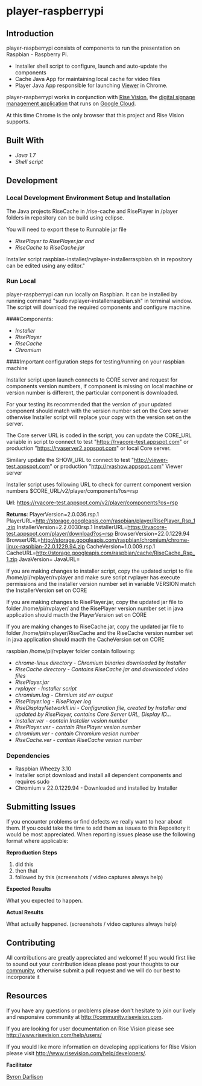 ﻿# player-raspberrypi

## Introduction

player-raspberrypi consists of components to run the presentation on Raspbian - Raspberry Pi.

- Installer shell script to configure, launch and auto-update the components
- Cache Java App for maintaining local cache for video files
- Player Java App responsible for launching [Viewer](https://github.com/Rise-Vision/viewer) in Chrome.

player-raspberrypi works in conjunction with [Rise Vision](http://www.risevision.com), the [digital signage management application](http://rva.risevision.com/) that runs on [Google Cloud](https://cloud.google.com).

At this time Chrome is the only browser that this project and Rise Vision supports.

## Built With
- *Java 1.7*
- *Shell script*

## Development 

### Local Development Environment Setup and Installation
The Java projects RiseCache in /rise-cache and RisePlayer in /player folders in repository can be build using eclipse.

You will need to export these to Runnable jar file

- *RisePlayer to RisePlayer.jar and*
- *RiseCache to RiseCache.jar*

Installer script raspbian-installer/rvplayer-installerraspbian.sh in repository can be edited using any editor."


### Run Local
player-raspberrypi can run locally on Raspbian. It can be installed by running command "sudo rvplayer-installerraspbian.sh" in terminal window. The script will download the required components and configure machine.

####Components:

- *Installer*
- *RisePlayer*
- *RiseCache*
- *Chromium*

####Important configuration steps for testing/running on your raspbian machine

Installer script upon launch connects to CORE server and request for components version numbers, if component is missing on local machine or version number is different, the particular component is downloaded.

For your testing its recommended that the version of your updated component should match with the version number set on the Core server otherwise Installer script will replace your copy with the version set on the server.

The Core server URL is coded in the script, you can update the CORE_URL variable in script to connect to test "https://rvacore-test.appspot.com" or production "https://rvaserver2.appspot.com" or local Core server.

Similary update the SHOW_URL to connect to test "http://viewer-test.appspot.com" or production "http://rvashow.appspot.com" Viewer server

Installer script uses following URL to check for current component version numbers $CORE_URL/v2/player/components?os=rsp

> 
**Url**: https://rvacore-test.appspot.com/v2/player/components?os=rsp
> 
**Returns**:
PlayerVersion=2.0.036.rsp.1
PlayerURL=http://storage.googleapis.com/raspbian/player/RisePlayer_Rsp_1.zip
InstallerVersion=2.2.0030rsp.1
InstallerURL=https://rvacore-test.appspot.com/player/download?os=rsp
BrowserVersion=22.0.1229.94
BrowserURL=http://storage.googleapis.com/raspbian/chromium/chrome-linux-raspbian-22.0.1229.94.zip
CacheVersion=1.0.009.rsp.1
CacheURL=http://storage.googleapis.com/raspbian/cache/RiseCache_Rsp_1.zip
JavaVersion=
JavaURL=

If you are making changes to installer script, copy the updated script to file /home/pi/rvplayer/rvplayer and make sure script rvplayer has execute permissions and the installer version number set in variable VERSION match the InstallerVersion set on CORE

If you are making changes to RisePlayer.jar, copy the updated jar file to folder /home/pi/rvplayer/ and the RisePlayer version number set in java application should macth the PlayerVersion set on CORE

If you are making changes to RiseCache.jar, copy the updated jar file to folder /home/pi/rvplayer/RiseCache and the RiseCache version number set in java application should macth the CacheVersion set on CORE

raspbian /home/pi/rvplayer folder contain following:

- *chrome-linux directory - Chromium binaries downloaded by Installer*
- *RiseCache directory - Contains RiseCache.jar and downlaoded video files*
- *RisePlayer.jar*
- *rvplayer - Installer script*
- *chromium.log - Chrmium std err output*
- *RisePlayer.log - RisePlayer log*
- *RiseDisplayNetworkII.ini - Configuration file, created by Installer and updated by RisePlayer, contains Core Server URL, Display ID...*
- *installer.ver - contain Installer vesion number*
- *RisePlayer.ver - contain RisePlayer vesion number*
- *chromium.ver - contain Chromium vesion number*
- *RiseCache.ver - contain RiseCache vesion number*

### Dependencies

- Raspbian Wheezy 3.10
- Installer script download and install all dependent components and requires sudo
-  Chromium v 22.0.1229.94 - Downloaded and installed by Installer

## Submitting Issues 
If you encounter problems or find defects we really want to hear about them. If you could take the time to add them as issues to this Repository it would be most appreciated. When reporting issues please use the following format where applicable:

**Reproduction Steps**

1. did this
2. then that
3. followed by this (screenshots / video captures always help)

**Expected Results**

What you expected to happen.

**Actual Results**

What actually happened. (screenshots / video captures always help)

## Contributing
All contributions are greatly appreciated and welcome! If you would first like to sound out your contribution ideas please post your thoughts to our [community](http://community.risevision.com), otherwise submit a pull request and we will do our best to incorporate it


## Resources
If you have any questions or problems please don't hesitate to join our lively and responsive community at http://community.risevision.com.

If you are looking for user documentation on Rise Vision please see http://www.risevision.com/help/users/

If you would like more information on developing applications for Rise Vision please visit http://www.risevision.com/help/developers/. 




**Facilitator**

[Byron Darlison](https://github.com/ByronDarlison "Byron Darlison")
